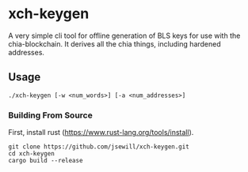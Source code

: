 # xch-keygen

A very simple cli tool for offline generation of BLS keys for use with the chia-blockchain. It derives all the chia things, including hardened addresses.

## Usage

```./xch-keygen [-w <num_words>] [-a <num_addresses>]```

### Building From Source

First, install rust (https://www.rust-lang.org/tools/install).

```shell
git clone https://github.com/jsewill/xch-keygen.git
cd xch-keygen
cargo build --release
```
